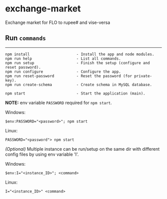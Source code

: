 # exchange-market
 Exchange market for FLO to rupee# and vise-versa

## Run `commands`
---------------

```
npm install                     - Install the app and node modules.
npm run help                    - List all commands.
npm run setup                   - Finish the setup (configure and reset password).
npm run configure               - Configure the app.
npm run reset-password          - Reset the password (for private-key).
npm run create-schema           - Create schema in MySQL database.

npm start                       - Start the application (main).
```
**NOTE:**
env variable `PASSWORD` required for `npm start`.

Windows:
```
$env:PASSWORD="<password>"; npm start
```
Linux:
```
PASSWORD="<password"> npm start
```
*(Optional)*
Multiple instance can be run/setup on the same dir with different config files by using env variable 'I'.

Windows: 
```
$env:I="<instance_ID>"; <command>
```
Linux: 
```
I="<instance_ID>" <command>
```
